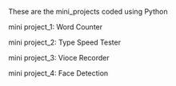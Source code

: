 These are the mini_projects coded using Python

mini project_1: Word Counter

mini project_2: Type Speed Tester

mini project_3: Vioce Recorder

mini project_4: Face Detection
